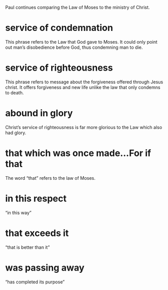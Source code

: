 Paul continues comparing the Law of Moses to the ministry of Christ.
#  service of condemnation 
This phrase refers to the Law that God gave to Moses. It could
only point out man’s disobedience before God, thus condemning man to die.
#  service of righteousness 
This phrase refers to message about the forgiveness offered
through Jesus christ. It offers forgiveness and new life unlike the law that only condemns
to death.
#  abound in glory 
Christ’s service of righteousness is far more glorious to the Law which
also had glory.
#  that which was once made…For if that 
The word “that” refers to the law of Moses.
#  in this respect 
“in this way”
#  that exceeds it 
“that is better than it”
#  was passing away 
“has completed its purpose”

